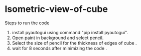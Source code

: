 # Isometric-view-of-cube

Steps to run the code 
1. install pyautogui using command "pip install pyautogui".
2. Open paint in background and select pencil.
3. Select the size of pencil for the thickness of edges of cube .
4. wait for 8 seconds after minimizing the code .
